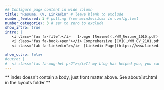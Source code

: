 ```yaml
---
## Configure page content in wide column
title: "Resume, CV, Linkedin" # leave blank to exclude
number_featured: 1 # pulling from mainSections in config.toml
number_categories: 3 # set to zero to exclude
show_intro: true
intro: |
   <i class="fas fa-file"></i>   1-page [Resume](./WM_Resume_2010.pdf) <br />
   <i class="fas fa-book-open"></i> Comprehensive [CV](./WM_CV_2101.pdf) <br />
   <i class="fab fa-linkedin"></i>  [Linkedin Page](https://www.linkedin.com/in/wangui-mbuguiro/) <br />

show_outro: false
#outro: |
#  <i class="fas fa-mug-hot pr2"></i>If my blog has helped you, you can [buy me a #coffee](https://ko-fi.com/)!
---
```


** index doesn't contain a body, just front matter above.
See about/list.html in the layouts folder **
